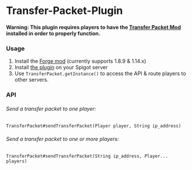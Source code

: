 # Transfer-Packet-Plugin

#### Warning: This plugin requires players to have the [Transfer Packet Mod](https://github.com/JediMasterSoda/Transfer-Packet-Mod/releases) installed in order to properly function.

### Usage
1. Install the [Forge mod](https://github.com/JediMasterSoda/Transfer-Packet-Mod/releases) (currently supports 1.8.9 & 1.14.x)
2. Install [the plugin](https://github.com/JediMasterSoda/Transfer-Packet-Plugin/releases/latest) on your Spigot server
3. Use `TransferPacket.getInstance()` to access the API & route players to other servers.

### API
###### Send a transfer packet to one player:  
`TransferPacket#sendTransferPacket(Player player, String ip_address)`

###### Send a transfer packet to one or more players:  
`TransferPacket#sendTransferPacket(String ip_address, Player... players)`
